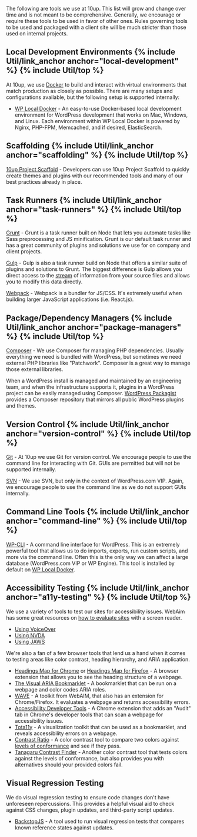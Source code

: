 The following are tools we use at 10up. This list will grow and change over time and is not meant to be comprehensive. Generally, we encourage or require these tools to be used in favor of other ones. Rules governing tools to be used and packaged with a client site will be much stricter than those used on internal projects.

<h2 id="local-development" class="anchor-heading">Local Development Environments {% include Util/link_anchor anchor="local-development" %} {% include Util/top %}</h2>

At 10up, we use [Docker](https://www.docker.com/) to build and interact with virtual environments that match production as closely as possible. There are many setups and configurations available, but the following setup is supported internally:

* [WP Local Docker](https://10up.github.io/wp-local-docker-docs/) - An easy-to-use Docker-based local development environment for WordPress development that works on Mac, Windows, and Linux. Each environment within WP Local Docker is powered by Nginx, PHP-FPM, Memcached, and if desired, ElasticSearch.

<h2 id="scaffolding" class="anchor-heading">Scaffolding {% include Util/link_anchor anchor="scaffolding" %} {% include Util/top %}</h2>

[10up Project Scaffold](https://github.com/10up/project-scaffold) - Developers can use 10up Project Scaffold to quickly create themes and plugins with our recommended tools and many of our best practices already in place.

<h2 id="task-runners" class="anchor-heading">Task Runners {% include Util/link_anchor anchor="task-runners" %} {% include Util/top %}</h2>

[Grunt](http://gruntjs.com/) - Grunt is a task runner built on Node that lets you automate tasks like Sass preprocessing and JS minification. Grunt is our default task runner and has a great community of plugins and solutions we use for on company and client projects.

[Gulp](http://gulpjs.com/) - Gulp is also a task runner build on Node that offers a similar suite of plugins and solutions to Grunt. The biggest difference is Gulp allows you direct access to the [stream](https://nodejs.org/api/stream.html) of information from your source files and allows you to modify this data directly.

[Webpack](https://webpack.github.io/) - Webpack is a bundler for JS/CSS. It's extremely useful when building larger JavaScript applications (i.e. React.js).

<h2 id="package-managers" class="anchor-heading">Package/Dependency Managers {% include Util/link_anchor anchor="package-managers" %} {% include Util/top %}</h2>

[Composer](https://getcomposer.org) - We use Composer for managing PHP dependencies. Usually everything we need is bundled with WordPress, but sometimes we need external PHP libraries like "Patchwork". Composer is a great way to manage those external libraries.

When a WordPress install is managed and maintained by an engineering team, and when the infrastructure supports it, plugins in a WordPress project can be easily managed using Composer. [WordPress Packagist](https://wpackagist.org/) provides a Composer repository that mirrors all public WordPress plugins and themes.

<h2 id="version-control" class="anchor-heading">Version Control {% include Util/link_anchor anchor="version-control" %} {% include Util/top %}</h2>

[Git](https://git-scm.com) - At 10up we use Git for version control. We encourage people to use the command line for interacting with Git. GUIs are permitted but will not be supported internally.

[SVN](https://subversion.apache.org/) - We use SVN, but only in the context of WordPress.com VIP. Again, we encourage people to use the command line as we do not support GUIs internally.

<h2 id="command-line" class="anchor-heading">Command Line Tools {% include Util/link_anchor anchor="command-line" %} {% include Util/top %}</h2>

[WP-CLI](https://wp-cli.org) - A command line interface for WordPress. This is an extremely powerful tool that allows us to do imports, exports, run custom scripts, and more via the command line. Often this is the only way we can affect a large database (WordPress.com VIP or WP Engine). This tool is installed by default on [WP Local Docker](https://10up.github.io/wp-local-docker-docs/).

<h2 id="a11y-testing" class="anchor-heading">Accessibility Testing {% include Util/link_anchor anchor="a11y-testing" %} {% include Util/top %}</h2>

We use a variety of tools to test our sites for accessibility issues. WebAim has some great resources on [how to evaluate sites](http://webaim.org/articles/screenreader_testing/) with a screen reader.

* [Using VoiceOver](http://webaim.org/articles/voiceover/)
* [Using NVDA](http://webaim.org/articles/nvda/)
* [Using JAWS](http://webaim.org/articles/jaws/)

We're also a fan of a few browser tools that lend us a hand when it comes to testing areas like color contrast, heading hierarchy, and ARIA application.

* [Headings Map for Chrome](https://chrome.google.com/webstore/detail/headingsmap/flbjommegcjonpdmenkdiocclhjacmbi?hl=es) or [Headings Map for Firefox](https://addons.mozilla.org/en-us/firefox/addon/headingsmap/) - A browser extension that allows you to see the heading structure of a webpage.
* [The Visual ARIA Bookmarklet](http://whatsock.com/training/matrices/visual-aria.htm) - A bookmarklet that can be run on a webpage and color codes ARIA roles.
* [WAVE](http://wave.webaim.org/) - A toolkit from WebAIM, that also has an extension for Chrome/Firefox. It evaluates a webpage and returns accessibility errors.
* [Accessibility Developer Tools](https://chrome.google.com/webstore/detail/accessibility-developer-t/fpkknkljclfencbdbgkenhalefipecmb) - A Chrome extension that adds an "Audit" tab in Chrome's developer tools that can scan a webpage for accessibility issues.
* [Tota11y](https://khan.github.io/tota11y/) - A visualization toolkit that can be used as a bookmarklet, and reveals accessibility errors on a webpage.
* [Contrast Ratio](https://leaverou.github.io/contrast-ratio/) - A color contrast tool to compare two colors against [levels of conformance](https://www.w3.org/TR/UNDERSTANDING-WCAG20/conformance.html) and see if they pass.
* [Tanagaru Contrast Finder](http://contrast-finder.tanaguru.com/?lang=en) - Another color contrast tool that tests colors against the levels of conformance, but also provides you with alternatives should your provided colors fail.

<h2 id="vrt" class="anchor-heading">Visual Regression Testing</h2>

We do visual regression testing to ensure code changes don't have unforeseen repercussions. This provides a helpful visual aid to check against CSS changes, plugin updates, and third-party script updates.

* [BackstopJS](https://github.com/garris/BackstopJS) - A tool used to run visual regression tests that compares known reference states against updates.
